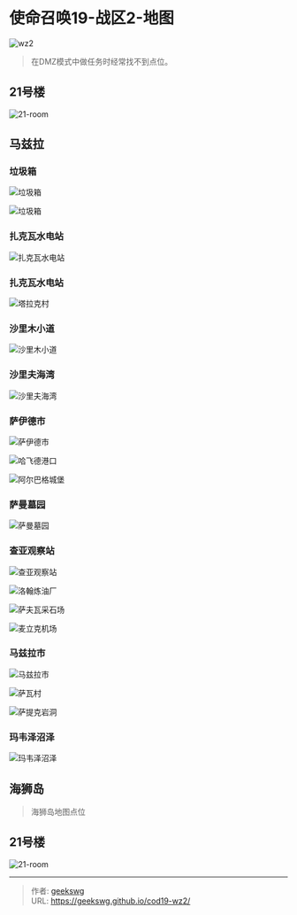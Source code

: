 # 使命召唤19-战区2-地图

![wz2](https://jsd.cdn.zzko.cn/gh/geekswg/static@main/blog-img/cod19/wz2.jpeg '战区2')

> 在DMZ模式中做任务时经常找不到点位。

## 21号楼

![21-room](https://cdn.staticaly.com/gh/geekswg/static@main/blog-img/cod19/21-room.jpg "21号楼平面图")

## 马兹拉

### 垃圾箱

![垃圾箱](https://cdn.staticaly.com/gh/geekswg/static@main/blog-img/cod19/7.jpg "垃圾箱")

![垃圾箱](https://cdn.staticaly.com/gh/geekswg/static@main/blog-img/cod19/9.jpg "垃圾箱")

### 扎克瓦水电站

![扎克瓦水电站](https://cdn.staticaly.com/gh/geekswg/static@main/blog-img/cod19/1.jpg "扎克瓦水电站")

### 扎克瓦水电站

![塔拉克村](https://jsd.cdn.zzko.cn/gh/geekswg/static@main/blog-img/cod19/2.jpg "塔拉克村")

### 沙里木小道

![沙里木小道](https://cdn.staticaly.com/gh/geekswg/static@main/blog-img/cod19/3.jpg "沙里木小道")

### 沙里夫海湾

![沙里夫海湾](https://cdn.staticaly.com/gh/geekswg/static@main/blog-img/cod19/4.jpg "沙里夫海湾")

### 萨伊德市

![萨伊德市](https://cdn.staticaly.com/gh/geekswg/static@main/blog-img/cod19/5.jpg "萨伊德市")

![哈飞德港口](https://cdn.staticaly.com/gh/geekswg/static@main/blog-img/cod19/6.jpg "哈飞德港口")

![阿尔巴格城堡](https://cdn.staticaly.com/gh/geekswg/static@main/blog-img/cod19/8.jpg "阿尔巴格城堡")

### 萨曼墓园

![萨曼墓园](https://cdn.staticaly.com/gh/geekswg/static@main/blog-img/cod19/10.jpg "萨曼墓园")

### 查亚观察站

![查亚观察站](https://cdn.staticaly.com/gh/geekswg/static@main/blog-img/cod19/11.jpg "查亚观察站")

![洛翰炼油厂](https://cdn.staticaly.com/gh/geekswg/static@main/blog-img/cod19/12.jpg "洛翰炼油厂")

![萨夫瓦采石场](https://cdn.staticaly.com/gh/geekswg/static@main/blog-img/cod19/13.jpg "萨夫瓦采石场")

![麦立克机场](https://cdn.staticaly.com/gh/geekswg/static@main/blog-img/cod19/14.jpg "麦立克机场")

### 马兹拉市

![马兹拉市](https://cdn.staticaly.com/gh/geekswg/static@main/blog-img/cod19/15.jpg "马兹拉市")

![萨瓦村](https://cdn.staticaly.com/gh/geekswg/static@main/blog-img/cod19/16.jpg "萨瓦村")

![萨提克岩洞](https://cdn.staticaly.com/gh/geekswg/static@main/blog-img/cod19/17.jpg "萨提克岩洞")

### 玛韦泽沼泽

![玛韦泽沼泽](https://cdn.staticaly.com/gh/geekswg/static@main/blog-img/cod19/18.jpg "玛韦泽沼泽")

## 海狮岛

> 海狮岛地图点位

## 21号楼

![21-room](https://cdn.staticaly.com/gh/geekswg/static@main/blog-img/cod19/21-room.jpg "21号楼平面图")

---

> 作者: [geekswg](https://geekswg.github.io)  
> URL: https://geekswg.github.io/cod19-wz2/  

